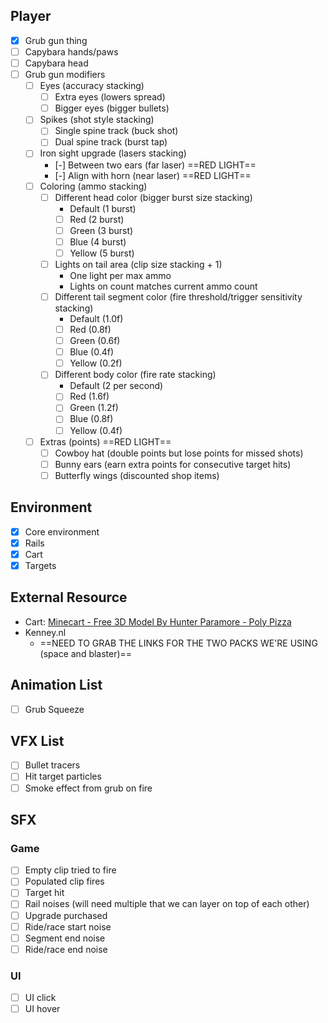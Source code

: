 ## Player
- [x] Grub gun thing
- [ ] Capybara hands/paws
- [ ] Capybara head
- [ ] Grub gun modifiers
	- [ ] Eyes (accuracy stacking)
		- [ ] Extra eyes (lowers spread)
		- [ ] Bigger eyes (bigger bullets)
	- [ ] Spikes (shot style stacking)
		- [ ] Single spine track (buck shot)
		- [ ] Dual spine track (burst tap)
	- [ ] Iron sight upgrade (lasers stacking)
		- [-] Between two ears (far laser) ==RED LIGHT==
		- [-] Align with horn (near laser) ==RED LIGHT==
	- [ ] Coloring (ammo stacking)
		- [ ] Different head color (bigger burst size stacking)
			- Default (1 burst)
			- [ ] Red (2 burst)
			- [ ] Green (3 burst)
			- [ ] Blue (4 burst)
			- [ ] Yellow (5 burst)
		- [ ] Lights on tail area (clip size stacking + 1)
			- One light per max ammo
			- Lights on count matches current ammo count
		- [ ] Different tail segment color (fire threshold/trigger sensitivity stacking)
			- Default (1.0f)
			- [ ] Red (0.8f)
			- [ ] Green (0.6f)
			- [ ] Blue (0.4f)
			- [ ] Yellow (0.2f)
		- [ ] Different body color (fire rate stacking)
			- Default (2 per second)
			- [ ] Red (1.6f)
			- [ ] Green (1.2f)
			- [ ] Blue (0.8f)
			- [ ] Yellow (0.4f)
	- [ ] Extras (points) ==RED LIGHT==
		- [ ] Cowboy hat (double points but lose points for missed shots)
		- [ ] Bunny ears (earn extra points for consecutive target hits)
		- [ ] Butterfly wings (discounted shop items)
## Environment
- [x] Core environment
- [x] Rails
- [x] Cart
- [x] Targets
## External Resource
- Cart: [Minecart - Free 3D Model By Hunter Paramore - Poly Pizza](https://poly.pizza/m/fjvk6xVJ3u3)
- Kenney.nl
	- ==NEED TO GRAB THE LINKS FOR THE TWO PACKS WE'RE USING (space and blaster)==
## Animation List
- [ ] Grub Squeeze
## VFX List
- [ ] Bullet tracers
- [ ] Hit target particles
- [ ] Smoke effect from grub on fire
## SFX
### Game
- [ ] Empty clip tried to fire
- [ ] Populated clip fires
- [ ] Target hit
- [ ] Rail noises (will need multiple that we can layer on top of each other)
- [ ] Upgrade purchased
- [ ] Ride/race start noise
- [ ] Segment end noise
- [ ] Ride/race end noise
### UI
- [ ] UI click
- [ ] UI hover